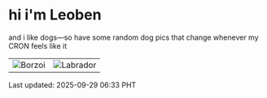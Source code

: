 # hi i'm Leoben

and i like dogs—so have some random dog pics that change whenever my CRON feels like it

|  |  |
|--------|----------|
| ![Borzoi](https://random-dog-vercel.vercel.app/api/random-borzoi?v=1759098814) | ![Labrador](https://random-dog-vercel.vercel.app/api/random-labrador?v=1759098814) |

Last updated: 2025-09-29 06:33 PHT
